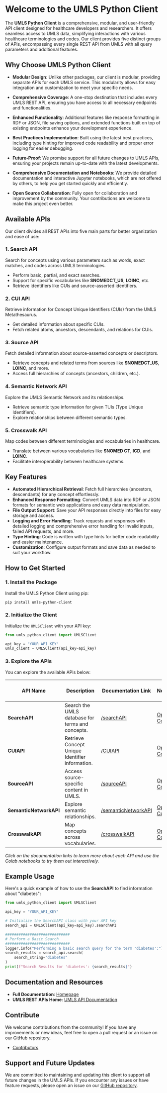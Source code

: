 # Welcome to the UMLS Python Client

The **UMLS Python Client** is a comprehensive, modular, and user-friendly API client designed for healthcare developers and researchers. It offers seamless access to UMLS data, simplifying interactions with various healthcare terminologies and codes. Our client provides five distinct groups of APIs, encompassing every single REST API from UMLS with all query parameters and additional features.

## Why Choose UMLS Python Client

- **Modular Design**: Unlike other packages, our client is modular, providing separate APIs for each UMLS service. This modularity allows for easy integration and customization to meet your specific needs.

- **Comprehensive Coverage**: A one-stop destination that includes every UMLS REST API, ensuring you have access to all necessary endpoints and functionalities.

- **Enhanced Functionality**: Additional features like response formatting in RDF or JSON, file saving options, and extended functions built on top of existing endpoints enhance your development experience.

- **Best Practices Implementation**: Built using the latest best practices, including type hinting for improved code readability and proper error logging for easier debugging.

- **Future-Proof**: We promise support for all future changes to UMLS APIs, ensuring your projects remain up-to-date with the latest developments.

- **Comprehensive Documentation and Notebooks**: We provide detailed documentation and interactive Jupyter notebooks, which are not offered by others, to help you get started quickly and efficiently.

- **Open Source Collaboration**: Fully open for collaboration and improvement by the community. Your contributions are welcome to make this project even better.

## Available APIs

Our client divides all REST APIs into five main parts for better organization and ease of use:

### 1. Search API

Search for concepts using various parameters such as words, exact matches, and codes across UMLS terminologies.

- Perform basic, partial, and exact searches.
- Support for specific vocabularies like **SNOMEDCT_US**, **LOINC**, etc.
- Retrieve identifiers like CUIs and source-asserted identifiers.

### 2. CUI API

Retrieve information for Concept Unique Identifiers (CUIs) from the UMLS Metathesaurus.

- Get detailed information about specific CUIs.
- Fetch related atoms, ancestors, descendants, and relations for CUIs.

### 3. Source API

Fetch detailed information about source-asserted concepts or descriptors.

- Retrieve concepts and related terms from sources like **SNOMEDCT_US**, **LOINC**, and more.
- Access full hierarchies of concepts (ancestors, children, etc.).

### 4. Semantic Network API

Explore the UMLS Semantic Network and its relationships.

- Retrieve semantic type information for given TUIs (Type Unique Identifiers).
- Explore relationships between different semantic types.

### 5. Crosswalk API

Map codes between different terminologies and vocabularies in healthcare.

- Translate between various vocabularies like **SNOMED CT**, **ICD**, and **LOINC**.
- Facilitate interoperability between healthcare systems.

## Key Features

- **Automated Hierarchical Retrieval**: Fetch full hierarchies (ancestors, descendants) for any concept effortlessly.
- **Enhanced Response Formatting**: Convert UMLS data into RDF or JSON formats for semantic web applications and easy data manipulation.
- **File Output Support**: Save your API responses directly into files for easy storage and access.
- **Logging and Error Handling**: Track requests and responses with detailed logging and comprehensive error handling for invalid inputs, failed API requests, and more.
- **Type Hinting**: Code is written with type hints for better code readability and easier maintenance.
- **Customization**: Configure output formats and save data as needed to suit your workflow.

## How to Get Started

### 1. Install the Package

Install the UMLS Python Client using pip:

```bash
pip install umls-python-client
```

### 2. Initialize the Client

Initialize the `UMLSClient` with your API key:

```python
from umls_python_client import UMLSClient

api_key = "YOUR_API_KEY"
umls_client = UMLSClient(api_key=api_key)
```

### 3. Explore the APIs

You can explore the available APIs below:

| API Name               | Description                                      | Documentation Link                                             | Colab Notebook Link                                                                                                 |
|------------------------|--------------------------------------------------|----------------------------------------------------------------|---------------------------------------------------------------------------------------------------------------------|
| **SearchAPI**          | Search the UMLS database for terms and concepts. | <a href="https://palasht75.github.io/umls-python-client-homepage/searchAPI" target="_blank">/searchAPI</a>           | <a href="https://colab.research.google.com/drive/1E70yM0It0qjfV_qit2qX83e9NB39lOzq?usp=sharing" target="_blank">Open in Colab</a>                          |
| **CUIAPI**             | Retrieve Concept Unique Identifier information.  | <a href="https://palasht75.github.io/umls-python-client-homepage/CUIAPI" target="_blank">/CUIAPI</a>                 | <a href="https://colab.research.google.com/drive/1dYm8-K_ZqjjDFcTppQaVXqUyD7GINpx_?usp=sharing" target="_blank">Open in Colab</a>                          |
| **SourceAPI**          | Access source-specific content in UMLS.          | <a href="https://palasht75.github.io/umls-python-client-homepage/sourceAPI" target="_blank">/sourceAPI</a>           | <a href="https://colab.research.google.com/drive/1ICQFoZqfsW6YvcaoRo-DtZR2QAWmqFI0?usp=sharing" target="_blank">Open in Colab</a>                          |
| **SemanticNetworkAPI** | Explore semantic relationships.                  | <a href="https://palasht75.github.io/umls-python-client-homepage/semanticNetworkAPI" target="_blank">/semanticNetworkAPI</a> | <a href="https://colab.research.google.com/drive/1fax_gKwGuNl6SamHiCEZ2nHeuahm3_tX?usp=sharing" target="_blank">Open in Colab</a>                          |
| **CrosswalkAPI**       | Map concepts across vocabularies.                | <a href="https://palasht75.github.io/umls-python-client-homepage/crosswalkAPI" target="_blank">/crosswalkAPI</a>     | <a href="https://colab.research.google.com/drive/1XWu1c3HTUcxJTyHDootYGLw7GTUkEURM?usp=sharing" target="_blank">Open in Colab</a>                          |

*Click on the documentation links to learn more about each API and use the Colab notebooks to try them out interactively.*
## Example Usage

Here's a quick example of how to use the **SearchAPI** to find information about "diabetes":

```python
from umls_python_client import UMLSClient

api_key = "YOUR_API_KEY"

# Initialize the SearchAPI class with your API key
search_api = UMLSClient(api_key=api_key).searchAPI

#############################
# Perform a Basic Search
#############################
logger.info("Performing a basic search query for the term 'diabetes':")
search_results = search_api.search(
    search_string="diabetes"
)
print(f"Search Results for 'diabetes': {search_results}")
```

## Documentation and Resources

- **Full Documentation**: <a href="https://palasht75.github.io/umls-python-client-homepage/" target="_blank">Homepage</a>
- **UMLS REST APIs Home**: <a href="https://documentation.uts.nlm.nih.gov/rest/home.html" target="_blank">UMLS API Documentation</a>

## Contribute

We welcome contributions from the community! If you have any improvements or new ideas, feel free to open a pull request or an issue on our GitHub repository.

- <a href="https://palasht75.github.io/umls-python-client-homepage/contributors" target="_blank">Contributors</a>

## Support and Future Updates

We are committed to maintaining and updating this client to support all future changes in the UMLS APIs. If you encounter any issues or have feature requests, please open an issue on our [GitHub repository](https://github.com/palasht75/umls-python-client/issues).